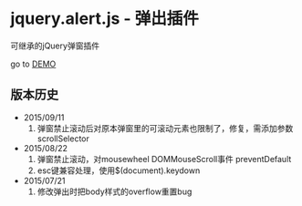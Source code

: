jquery.alert.js - 弹出插件
====
可继承的jQuery弹窗插件

go to [DEMO](http://dmnote.uinav.cn/codemanager.php?a=list&id=37) 


## 版本历史
* 2015/09/11
    1. 弹窗禁止滚动后对原本弹窗里的可滚动元素也限制了，修复，需添加参数 scrollSelector
* 2015/08/22
    1. 弹窗禁止滚动，对mousewheel DOMMouseScroll事件 preventDefault
    2. esc键兼容处理，使用$(document).keydown
* 2015/07/21
    1. 修改弹出时把body样式的overflow重置bug